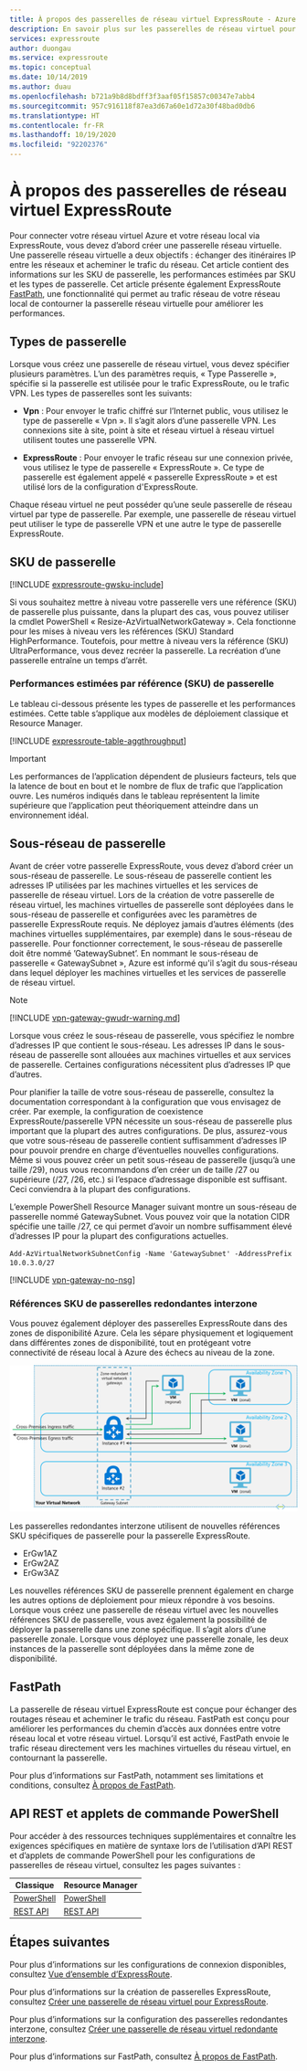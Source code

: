 ```yaml
---
title: À propos des passerelles de réseau virtuel ExpressRoute - Azure | Microsoft Docs
description: En savoir plus sur les passerelles de réseau virtuel pour ExpressRoute. Cet article comprend des informations sur les types et les références SKU de passerelle.
services: expressroute
author: duongau
ms.service: expressroute
ms.topic: conceptual
ms.date: 10/14/2019
ms.author: duau
ms.openlocfilehash: b721a9b8d8bdff3f3aaf05f15857c00347e7abb4
ms.sourcegitcommit: 957c916118f87ea3d67a60e1d72a30f48bad0db6
ms.translationtype: HT
ms.contentlocale: fr-FR
ms.lasthandoff: 10/19/2020
ms.locfileid: "92202376"
---
```

# <a name="about-expressroute-virtual-network-gateways"></a>À propos des passerelles de réseau virtuel ExpressRoute

Pour connecter votre réseau virtuel Azure et votre réseau local via ExpressRoute, vous devez d’abord créer une passerelle réseau virtuelle. Une passerelle réseau virtuelle a deux objectifs : échanger des itinéraires IP entre les réseaux et acheminer le trafic du réseau. Cet article contient des informations sur les SKU de passerelle, les performances estimées par SKU et les types de passerelle. Cet article présente également ExpressRoute [FastPath](#fastpath), une fonctionnalité qui permet au trafic réseau de votre réseau local de contourner la passerelle réseau virtuelle pour améliorer les performances.

## <a name="gateway-types"></a>Types de passerelle

Lorsque vous créez une passerelle de réseau virtuel, vous devez spécifier plusieurs paramètres. L’un des paramètres requis, « Type Passerelle », spécifie si la passerelle est utilisée pour le trafic ExpressRoute, ou le trafic VPN. Les types de passerelles sont les suivants:

* **Vpn** : Pour envoyer le trafic chiffré sur l’Internet public, vous utilisez le type de passerelle « Vpn ». Il s’agit alors d’une passerelle VPN. Les connexions site à site, point à site et réseau virtuel à réseau virtuel utilisent toutes une passerelle VPN.

* **ExpressRoute** : Pour envoyer le trafic réseau sur une connexion privée, vous utilisez le type de passerelle « ExpressRoute ». Ce type de passerelle est également appelé « passerelle ExpressRoute » et est utilisé lors de la configuration d'ExpressRoute.

Chaque réseau virtuel ne peut posséder qu’une seule passerelle de réseau virtuel par type de passerelle. Par exemple, une passerelle de réseau virtuel peut utiliser le type de passerelle VPN et une autre le type de passerelle ExpressRoute.

## <a name="gateway-skus"></a><a name="gwsku"></a>SKU de passerelle
[!INCLUDE [expressroute-gwsku-include](../../includes/expressroute-gwsku-include.md)]

Si vous souhaitez mettre à niveau votre passerelle vers une référence (SKU) de passerelle plus puissante, dans la plupart des cas, vous pouvez utiliser la cmdlet PowerShell « Resize-AzVirtualNetworkGateway ». Cela fonctionne pour les mises à niveau vers les références (SKU) Standard HighPerformance. Toutefois, pour mettre à niveau vers la référence (SKU) UltraPerformance, vous devez recréer la passerelle. La recréation d’une passerelle entraîne un temps d’arrêt.

### <a name="estimated-performances-by-gateway-sku"></a><a name="aggthroughput"></a>Performances estimées par référence (SKU) de passerelle
Le tableau ci-dessous présente les types de passerelle et les performances estimées. Cette table s’applique aux modèles de déploiement classique et Resource Manager.

[!INCLUDE [expressroute-table-aggthroughput](../../includes/expressroute-table-aggtput-include.md)]

> [!IMPORTANT]
> Les performances de l’application dépendent de plusieurs facteurs, tels que la latence de bout en bout et le nombre de flux de trafic que l’application ouvre. Les numéros indiqués dans le tableau représentent la limite supérieure que l’application peut théoriquement atteindre dans un environnement idéal.
>
>

## <a name="gateway-subnet"></a><a name="gwsub"></a>Sous-réseau de passerelle

Avant de créer votre passerelle ExpressRoute, vous devez d’abord créer un sous-réseau de passerelle. Le sous-réseau de passerelle contient les adresses IP utilisées par les machines virtuelles et les services de passerelle de réseau virtuel. Lors de la création de votre passerelle de réseau virtuel, les machines virtuelles de passerelle sont déployées dans le sous-réseau de passerelle et configurées avec les paramètres de passerelle ExpressRoute requis. Ne déployez jamais d’autres éléments (des machines virtuelles supplémentaires, par exemple) dans le sous-réseau de passerelle. Pour fonctionner correctement, le sous-réseau de passerelle doit être nommé ’GatewaySubnet’. En nommant le sous-réseau de passerelle « GatewaySubnet », Azure est informé qu'il s’agit du sous-réseau dans lequel déployer les machines virtuelles et les services de passerelle de réseau virtuel.

>[!NOTE]
>[!INCLUDE [vpn-gateway-gwudr-warning.md](../../includes/vpn-gateway-gwudr-warning.md)]
>

Lorsque vous créez le sous-réseau de passerelle, vous spécifiez le nombre d’adresses IP que contient le sous-réseau. Les adresses IP dans le sous-réseau de passerelle sont allouées aux machines virtuelles et aux services de passerelle. Certaines configurations nécessitent plus d’adresses IP que d’autres. 

Pour planifier la taille de votre sous-réseau de passerelle, consultez la documentation correspondant à la configuration que vous envisagez de créer. Par exemple, la configuration de coexistence ExpressRoute/passerelle VPN nécessite un sous-réseau de passerelle plus important que la plupart des autres configurations. De plus, assurez-vous que votre sous-réseau de passerelle contient suffisamment d’adresses IP pour pouvoir prendre en charge d’éventuelles nouvelles configurations. Même si vous pouvez créer un petit sous-réseau de passerelle (jusqu’à une taille /29), nous vous recommandons d’en créer un de taille /27 ou supérieure (/27, /26, etc.) si l’espace d’adressage disponible est suffisant. Ceci conviendra à la plupart des configurations.

L’exemple PowerShell Resource Manager suivant montre un sous-réseau de passerelle nommé GatewaySubnet. Vous pouvez voir que la notation CIDR spécifie une taille /27, ce qui permet d’avoir un nombre suffisamment élevé d’adresses IP pour la plupart des configurations actuelles.

```azurepowershell-interactive
Add-AzVirtualNetworkSubnetConfig -Name 'GatewaySubnet' -AddressPrefix 10.0.3.0/27
```

[!INCLUDE [vpn-gateway-no-nsg](../../includes/vpn-gateway-no-nsg-include.md)]

### <a name="zone-redundant-gateway-skus"></a><a name="zrgw"></a>Références SKU de passerelles redondantes interzone

Vous pouvez également déployer des passerelles ExpressRoute dans des zones de disponibilité Azure. Cela les sépare physiquement et logiquement dans différentes zones de disponibilité, tout en protégeant votre connectivité de réseau local à Azure des échecs au niveau de la zone.

![Passerelle ExpressRoute redondante interzone](./media/expressroute-about-virtual-network-gateways/zone-redundant.png)

Les passerelles redondantes interzone utilisent de nouvelles références SKU spécifiques de passerelle pour la passerelle ExpressRoute.

* ErGw1AZ
* ErGw2AZ
* ErGw3AZ

Les nouvelles références SKU de passerelle prennent également en charge les autres options de déploiement pour mieux répondre à vos besoins. Lorsque vous créez une passerelle de réseau virtuel avec les nouvelles références SKU de passerelle, vous avez également la possibilité de déployer la passerelle dans une zone spécifique. Il s’agit alors d’une passerelle zonale. Lorsque vous déployez une passerelle zonale, les deux instances de la passerelle sont déployées dans la même zone de disponibilité.

## <a name="fastpath"></a><a name="fastpath"></a>FastPath

La passerelle de réseau virtuel ExpressRoute est conçue pour échanger des routages réseau et acheminer le trafic du réseau. FastPath est conçu pour améliorer les performances du chemin d’accès aux données entre votre réseau local et votre réseau virtuel. Lorsqu’il est activé, FastPath envoie le trafic réseau directement vers les machines virtuelles du réseau virtuel, en contournant la passerelle.

Pour plus d’informations sur FastPath, notamment ses limitations et conditions, consultez [À propos de FastPath](about-fastpath.md).

## <a name="rest-apis-and-powershell-cmdlets"></a><a name="resources"></a>API REST et applets de commande PowerShell
Pour accéder à des ressources techniques supplémentaires et connaître les exigences spécifiques en matière de syntaxe lors de l’utilisation d’API REST et d’applets de commande PowerShell pour les configurations de passerelles de réseau virtuel, consultez les pages suivantes :

| **Classique** | **Resource Manager** |
| --- | --- |
| [PowerShell](/powershell/module/servicemanagement/azure.service/?view=azuresmps-4.0.0#azure) |[PowerShell](/powershell/module/az.network#networking) |
| [REST API](/previous-versions/azure/reference/jj154113(v=azure.100)) |[REST API](/rest/api/virtual-network/) |

## <a name="next-steps"></a>Étapes suivantes

Pour plus d’informations sur les configurations de connexion disponibles, consultez [Vue d’ensemble d’ExpressRoute](expressroute-introduction.md).

Pour plus d’informations sur la création de passerelles ExpressRoute, consultez [Créer une passerelle de réseau virtuel pour ExpressRoute](expressroute-howto-add-gateway-resource-manager.md).

Pour plus d’informations sur la configuration des passerelles redondantes interzone, consultez [Créer une passerelle de réseau virtuel redondante interzone](../../articles/vpn-gateway/create-zone-redundant-vnet-gateway.md).

Pour plus d’informations sur FastPath, consultez [À propos de FastPath](about-fastpath.md).